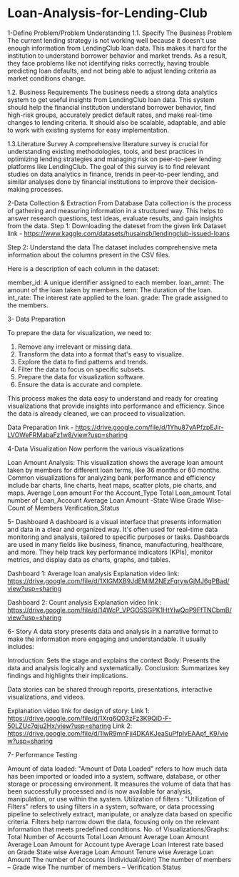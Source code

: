 # Loan-Analysis-for-Lending-Club
1-Define Problem/Problem Understanding
1.1. Specify The Business Problem
The current lending strategy is not working well because it doesn't use enough information from LendingClub loan data. This makes it hard for the institution to understand borrower behavior and market trends. As a result, they face problems like not identifying risks correctly, having trouble predicting loan defaults, and not being able to adjust lending criteria as market conditions change.

1.2. Business Requirements
The business needs a strong data analytics system to get useful insights from LendingClub loan data. This system should help the financial institution understand borrower behavior, find high-risk groups, accurately predict default rates, and make real-time changes to lending criteria. It should also be scalable, adaptable, and able to work with existing systems for easy implementation.

1.3.Literature Survey
A comprehensive literature survey is crucial for understanding existing methodologies, tools, and best practices in optimizing lending strategies and managing risk on peer-to-peer lending platforms like LendingClub. The goal of this survey is to find relevant studies on data analytics in finance, trends in peer-to-peer lending, and similar analyses done by financial institutions to improve their decision-making processes.

2-Data Collection & Extraction From Database
Data collection is the process of gathering and measuring information in a structured way. This helps to answer research questions, test ideas, evaluate results, and gain insights from the data.
 Step 1: Downloading the dateset from the given link 
              Dataset link - https://www.kaggle.com/datasets/husainsb/lendingclub-issued-loans

Step 2: Understand the data
The dataset includes comprehensive meta information about the columns present in the CSV files.

Here is a description of each column in the dataset:

member_id: A unique identifier assigned to each member.
loan_amnt: The amount of the loan taken by members.
term: The duration of the loan.
int_rate: The interest rate applied to the loan.
grade: The grade assigned to the members.

3- Data Preparation

To prepare the data for visualization, we need to:

1. Remove any irrelevant or missing data.
2. Transform the data into a format that's easy to visualize.
3. Explore the data to find patterns and trends.
4. Filter the data to focus on specific subsets.
5. Prepare the data for visualization software.
6. Ensure the data is accurate and complete.

This process makes the data easy to understand and ready for creating visualizations that provide insights into performance and efficiency. Since the data is already cleaned, we can proceed to visualization.

Data Preparation link - https://drive.google.com/file/d/1Yhu87yAPfzpEJir-LVOWeFRMabaFz1w8/view?usp=sharing

4-Data Visualization
Now perform the various visualizations

Loan Amount Analysis: This visualization shows the average loan amount taken by members for different loan terms, like 36 months or 60 months. Common visualizations for analyzing bank performance and efficiency include bar charts, line charts, heat maps, scatter plots, pie charts, and maps.
Average Loan amount For the Account_Type
Total Loan_amount
Total number of Loan_Account
Average Loan Amount -State Wise
Grade Wise- Count of Members
Verification_Status

5- Dashboard
A dashboard is a visual interface that presents information and data in a clear and organized way. It's often used for real-time data monitoring and analysis, tailored to specific purposes or tasks. Dashboards are used in many fields like business, finance, manufacturing, healthcare, and more. They help track key performance indicators (KPIs), monitor metrics, and display data as charts, graphs, and tables.

Dashboard 1: Average loan analysis
Explanation video link:
https://drive.google.com/file/d/1XIGMXB9JdEMlM2NEzFqrywGjMJ6gPBad/view?usp=sharing

Dashboard 2: Count analysis
Explanation video link :
https://drive.google.com/file/d/14WcP_VPGO5SGPK1HtYlwQqP9FfTNCbmB/view?usp=sharing

6- Story 
A data story presents data and analysis in a narrative format to make the information more engaging and understandable. It usually includes:

Introduction: Sets the stage and explains the context
Body: Presents the data and analysis logically and systematically.
Conclusion: Summarizes key findings and highlights their implications.

Data stories can be shared through reports, presentations, interactive visualizations, and videos.

Explanation video link for design of story:
Link 1:
https://drive.google.com/file/d/1Xrq6Q03zFz3K9QiD-F-50LZUc7qju2Hx/view?usp=sharing
Link 2:
https://drive.google.com/file/d/1lwR9mnFji4DKAKJeaSuPfpIvEAApf_K9/view?usp=sharing

7- Performance Testing 

Amount of data loaded:  "Amount of Data Loaded" refers to how much data has been imported or loaded into a system, software, database, or other storage or processing environment. It measures the volume of data that has been successfully processed and is now available for analysis, manipulation, or use within the system.
Utilization of filters : "Utilization of Filters" refers to using filters in a system, software, or data processing pipeline to selectively extract, manipulate, or analyze data based on specific criteria. Filters help narrow down the data, focusing only on the relevant information that meets predefined conditions.
No. of Visualizations/Graphs:
Total Number of Accounts
Total Loan Amount 
Average Loan Amount
Average Loan Amount for Account type
Average Loan Interest rate based on Grade
State wise Average Loan Amount
Tenure wise Average Loan Amount
The number of Accounts (Individual/Joint)
The number of members – Grade wise
The number of members – Verification Status






